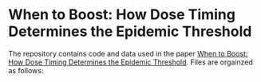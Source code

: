 # When to Boost: How Dose Timing Determines the Epidemic Threshold

The repository contains code and data used in the paper [When to Boost: How Dose Timing Determines the Epidemic Threshold](https://arxiv.org/abs/2502.16715). Files are orgainzed as follows:


